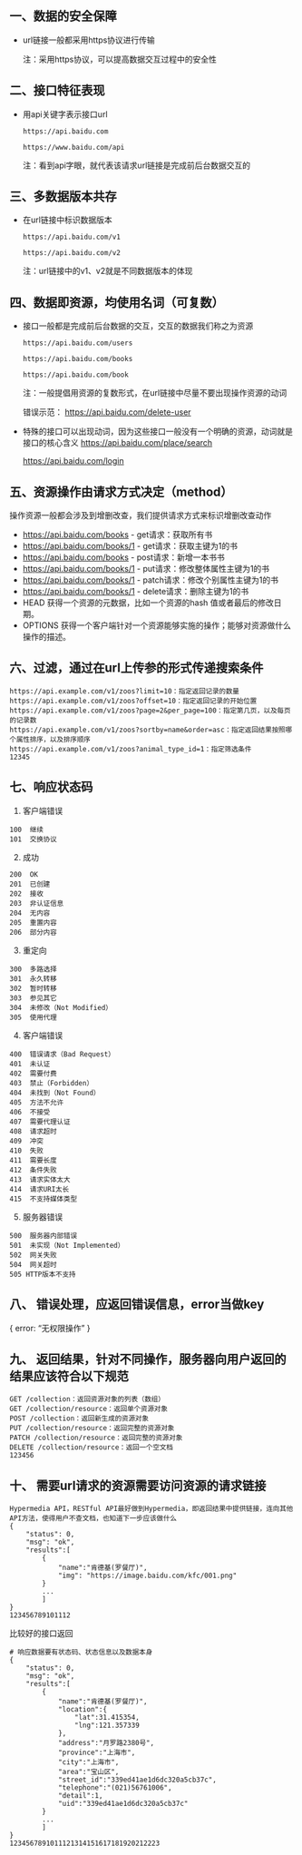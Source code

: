



## 一、数据的安全保障



-   url链接一般都采用https协议进行传输

    注：采用https协议，可以提高数据交互过程中的安全性



## 二、接口特征表现

-   用api关键字表示接口url

    `https://api.baidu.com`

    `https://www.baidu.com/api`

    注：看到api字眼，就代表该请求url链接是完成前后台数据交互的



## 三、多数据版本共存

-   在url链接中标识数据版本

    `https://api.baidu.com/v1`

    `https://api.baidu.com/v2`

    注：url链接中的v1、v2就是不同数据版本的体现

    

## 四、数据即资源，均使用名词（可复数）

-   接口一般都是完成前后台数据的交互，交互的数据我们称之为资源

    `https://api.baidu.com/users`

    `https://api.baidu.com/books`

    `https://api.baidu.com/book`

    注：一般提倡用资源的复数形式，在url链接中尽量不要出现操作资源的动词

    错误示范： https://api.baidu.com/delete-user

    

-   特殊的接口可以出现动词，因为这些接口一般没有一个明确的资源，动词就是接口的核心含义
    https://api.baidu.com/place/search

    https://api.baidu.com/login

    

## 五、资源操作由请求方式决定（method）

操作资源一般都会涉及到增删改查，我们提供请求方式来标识增删改查动作

-   https://api.baidu.com/books   	-   get请求：获取所有书
-   https://api.baidu.com/books/1    -   get请求：获取主键为1的书
-   https://api.baidu.com/books       -   post请求：新增一本书书
-   https://api.baidu.com/books/1    -   put请求：修改整体属性主键为1的书
-   https://api.baidu.com/books/1    -   patch请求：修改个别属性主键为1的书
-   https://api.baidu.com/books/1    -   delete请求：删除主键为1的书
-   HEAD 获得一个资源的元数据，比如一个资源的hash 值或者最后的修改日期。
-   OPTIONS 获得一个客户端针对一个资源能够实施的操作；能够对资源做什么操作的描述。



## 六、过滤，通过在url上传参的形式传递搜索条件

```
https://api.example.com/v1/zoos?limit=10：指定返回记录的数量
https://api.example.com/v1/zoos?offset=10：指定返回记录的开始位置
https://api.example.com/v1/zoos?page=2&per_page=100：指定第几页，以及每页的记录数
https://api.example.com/v1/zoos?sortby=name&order=asc：指定返回结果按照哪个属性排序，以及排序顺序
https://api.example.com/v1/zoos?animal_type_id=1：指定筛选条件
12345
```





## 七、响应状态码

1.   客户端错误

```
100  继续
101  交换协议
```



2.   成功

```
200  OK
201  已创建
202  接收
203  非认证信息
204  无内容
205  重置内容
206  部分内容
```



3.   重定向

```
300  多路选择
301  永久转移
302  暂时转移
303  参见其它
304  未修改（Not Modified）
305  使用代理
```



4.   客户端错误

```
400  错误请求（Bad Request）
401  未认证
402  需要付费
403  禁止（Forbidden）
404  未找到（Not Found）
405  方法不允许
406  不接受
407  需要代理认证
408  请求超时
409  冲突
410  失败
411  需要长度
412  条件失败
413  请求实体太大
414  请求URI太长
415  不支持媒体类型
```



5.   服务器错误

```
500  服务器内部错误
501  未实现（Not Implemented）
502  网关失败
504  网关超时
505 HTTP版本不支持
```





## 八、 错误处理，应返回错误信息，error当做key



{
error: “无权限操作”
}



## 九、 返回结果，针对不同操作，服务器向用户返回的结果应该符合以下规范

```
GET /collection：返回资源对象的列表（数组）
GET /collection/resource：返回单个资源对象
POST /collection：返回新生成的资源对象
PUT /collection/resource：返回完整的资源对象
PATCH /collection/resource：返回完整的资源对象
DELETE /collection/resource：返回一个空文档
123456
```





## 十、 需要url请求的资源需要访问资源的请求链接

```
Hypermedia API，RESTful API最好做到Hypermedia，即返回结果中提供链接，连向其他API方法，使得用户不查文档，也知道下一步应该做什么
{
  	"status": 0,
  	"msg": "ok",
  	"results":[
        {
            "name":"肯德基(罗餐厅)",
            "img": "https://image.baidu.com/kfc/001.png"
        }
      	...
		]
}
123456789101112
```



比较好的接口返回

```
# 响应数据要有状态码、状态信息以及数据本身
{
  	"status": 0,
  	"msg": "ok",
  	"results":[
        {
            "name":"肯德基(罗餐厅)",
            "location":{
                "lat":31.415354,
                "lng":121.357339
            },
            "address":"月罗路2380号",
            "province":"上海市",
            "city":"上海市",
            "area":"宝山区",
            "street_id":"339ed41ae1d6dc320a5cb37c",
            "telephone":"(021)56761006",
            "detail":1,
            "uid":"339ed41ae1d6dc320a5cb37c"
        }
      	...
		]
}
1234567891011121314151617181920212223
```

